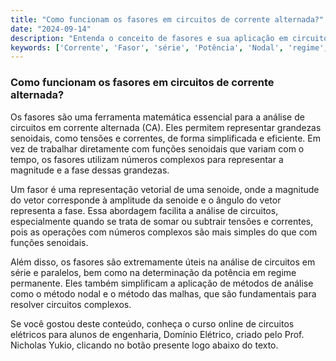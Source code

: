 ```yaml
---
title: "Como funcionam os fasores em circuitos de corrente alternada?"
date: "2024-09-14"
description: "Entenda o conceito de fasores e sua aplicação em circuitos de corrente alternada."
keywords: ['Corrente', 'Fasor', 'série', 'Potência', 'Nodal', 'regime', 'Complexo']
---
```


### Como funcionam os fasores em circuitos de corrente alternada?

Os fasores são uma ferramenta matemática essencial para a análise de circuitos em corrente alternada (CA). Eles permitem representar grandezas senoidais, como tensões e correntes, de forma simplificada e eficiente. Em vez de trabalhar diretamente com funções senoidais que variam com o tempo, os fasores utilizam números complexos para representar a magnitude e a fase dessas grandezas.

Um fasor é uma representação vetorial de uma senoide, onde a magnitude do vetor corresponde à amplitude da senoide e o ângulo do vetor representa a fase. Essa abordagem facilita a análise de circuitos, especialmente quando se trata de somar ou subtrair tensões e correntes, pois as operações com números complexos são mais simples do que com funções senoidais.

Além disso, os fasores são extremamente úteis na análise de circuitos em série e paralelos, bem como na determinação da potência em regime permanente. Eles também simplificam a aplicação de métodos de análise como o método nodal e o método das malhas, que são fundamentais para resolver circuitos complexos.

Se você gostou deste conteúdo, conheça o curso online de circuitos elétricos para alunos de engenharia, Domínio Elétrico, criado pelo Prof. Nicholas Yukio, clicando no botão presente logo abaixo do texto.